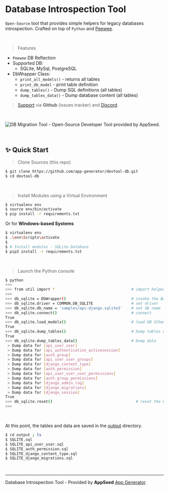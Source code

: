 # Database Introspection Tool

`Open-Source` tool that provides simple helpers for legacy databases introspection. Crafted on top of `Python` and [Peewee](http://docs.peewee-orm.com/en/latest/).

<br />

> Features

- `Peewee` DB Reflection
- Supported DB:
  - SQLite, MySql, PostgreSQL
- DbWrapper Class:
  - `print_all_models()` - returns all tables
  - `print_db_model` - print table definition
  - `dump_tables()` - Dump SQL definitions (all tables) 
  - `dump_tables_data()` - Dump database content (all tables)


> [Support](https://appseed.us/support) via **Github** (issues tracker) and [Discord](https://discord.gg/fZC6hup).
 
<br />

![DB Migration Tool - Open-Source Developer Tool provided by AppSeed.](https://user-images.githubusercontent.com/51070104/153570755-dde19fba-03ca-4eed-a156-6a8efb1ef949.png)

<br />

## ✨ Quick Start

> Clone Sources (this repo)

```bash
$ git clone https://github.com/app-generator/devtool-db.git
$ cd devtool-db
```

<br />

> Install Modules using a Virtual Environment

```bash
$ virtualenv env
$ source env/bin/activate
$ pip install -r requirements.txt
```

Or for **Windows-based Systems**

```bash
$ virtualenv env
$ .\env\Scripts\activate
$
$ # Install modules - SQLite Database
$ pip3 install -r requirements.txt
```

<br />

> Launch the Python console

```bash
$ python
>>> 
>>> from util import *                                  # import helpers      
>>>                    
>>> db_sqlite = DbWrapper()                             # invoke the Base Class  
>>> db_sqlite.driver = COMMON.DB_SQLITE                 # set driver
>>> db_sqlite.db_name = 'samples/api-django.sqlite3'    # set db name
>>> db_sqlite.connect()                                 # connect 
True 
>>> db_sqlite.load_models()                             # load DB SChema 
True
>>> db_sqlite.dump_tables()                             # Dump tables definitions 
True
>>> db_sqlite.dump_tables_data()                        # Dump data
 > Dump data for [api_user_user]
 > Dump data for [api_authentication_activesession]
 > Dump data for [auth_group]
 > Dump data for [api_user_user_groups]
 > Dump data for [django_content_type]
 > Dump data for [auth_permission]
 > Dump data for [api_user_user_user_permissions]
 > Dump data for [auth_group_permissions]
 > Dump data for [django_admin_log]
 > Dump data for [django_migrations]
 > Dump data for [django_session]
True
>>> db_sqlite.reset()                                     # reset the Class data  
>>>
```

<br />

At this point, the tables and data are saved in the [output](https://github.com/app-generator/devtool-db/tree/main/output) directory.

```bash
$ cd output ; ls 
$ SQLITE.sql
$ SQLITE_api_user_user.sql
$ SQLITE_auth_permission.sql
$ SQLITE_django_content_type.sql
$ SQLITE_django_migrations.sql
```

<br />

--- 
Database Introspection Tool - Provided by **AppSeed** [App Generator](https://appseed.us/app-generator).
